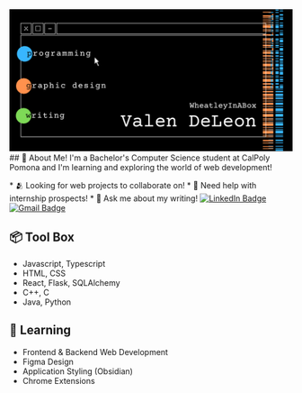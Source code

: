 <img src="github-banner.png" width="1000" alt="Github Banner"/>
## 📡 About Me!
I'm a Bachelor's Computer Science student at CalPoly Pomona and I'm learning and exploring the world of web development!</p>
* 🫂 Looking for web projects to collaborate on!     
* 📨 Need help with internship prospects!      
* 📝 Ask me about my writing!  
<a href="https://www.linkedin.com/in/vdeleon-ca/"><img src="https://img.shields.io/badge/LinkedIn-blue?style=for-the-badge&logo=linkedin&logoColor=white" alt="LinkedIn Badge"/></a>
<a href="mailto:valeriedeleon4521@gmail.com"><img src="https://img.shields.io/badge/Gmail-D14836?style=for-the-badge&logo=gmail&logoColor=white" alt="Gmail Badge"/></a>

## 📦 Tool Box
* Javascript, Typescript
* HTML, CSS
* React, Flask, SQLAlchemy    
* C++, C    
* Java, Python

## 🌱 Learning
* Frontend & Backend Web Development     
* Figma Design               
* Application Styling (Obsidian)  
* Chrome Extensions
